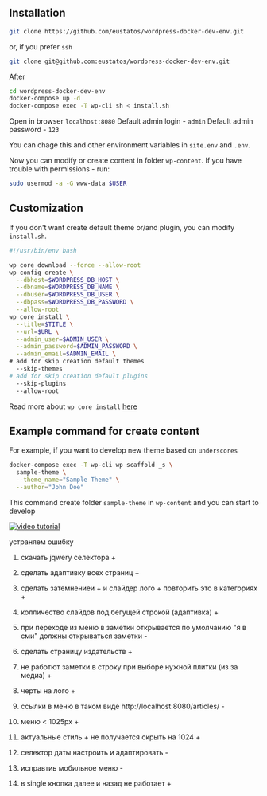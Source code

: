 ## Installation

```bash
git clone https://github.com/eustatos/wordpress-docker-dev-env.git
```
or, if you prefer `ssh`
```bash
git clone git@github.com:eustatos/wordpress-docker-dev-env.git
```
After
```bash
cd wordpress-docker-dev-env
docker-compose up -d
docker-compose exec -T wp-cli sh < install.sh
```
Open in browser `localhost:8080`
Default admin login - `admin`
Default admin password - `123`

You can chage this and other environment variables in `site.env` and `.env`.

Now you can modify or create content in folder `wp-content`.
If you have trouble with permissions - run:
```bash
sudo usermod -a -G www-data $USER
```

## Customization

If you don't want create default theme or/and plugin, you can modify
`install.sh`.
```bash
#!/usr/bin/env bash

wp core download --force --allow-root
wp config create \
  --dbhost=$WORDPRESS_DB_HOST \
  --dbname=$WORDPRESS_DB_NAME \
  --dbuser=$WORDPRESS_DB_USER \
  --dbpass=$WORDPRESS_DB_PASSWORD \
  --allow-root
wp core install \
  --title=$TITLE \
  --url=$URL \
  --admin_user=$ADMIN_USER \
  --admin_password=$ADMIN_PASSWORD \
  --admin_email=$ADMIN_EMAIL \
# add for skip creation default themes
  --skip-themes
# add for skip creation default plugins
  --skip-plugins
  --allow-root
```

Read more about `wp core install`
[here](https://developer.wordpress.org/cli/commands/core/install/)

## Example command for create content

For example, if you want to develop new theme based on `underscores`
```bash
docker-compose exec -T wp-cli wp scaffold _s \
  sample-theme \
  --theme_name="Sample Theme" \
  --author="John Doe"
```
This command create folder `sample-theme` in `wp-content` and you can start to
develop

[![video tutorial](https://img.youtube.com/vi/0TQU8y6hZ30/0.jpg)](https://www.youtube.com/watch?v=0TQU8y6hZ30)

устраняем ошибку 


1. скачать jqwery селектора +
2. сделать адаптивку всех страниц +
3. сделать затемнениеи +  и слайдер лого + повторить это в категориях +
4. колличество слайдов под бегущей строкой (адаптивка) +
5. при переходе из меню в заметки открывается по умолчанию "я в сми" должны открываться заметки -

6. сделать страницу издательств +
8. не работют заметки в строку при выборе нужной плитки (из за медиа) +
9. черты на лого +
10. ссылки в меню в таком виде http://localhost:8080/articles/ -

11. меню < 1025рх +
12. актуальные стиль + не получается скрыть нa 1024 +

13. селектор даты настроить и адаптировать -

14. исправтиь мобильное меню -
15. в single кнопка далее и назад не работает +  
